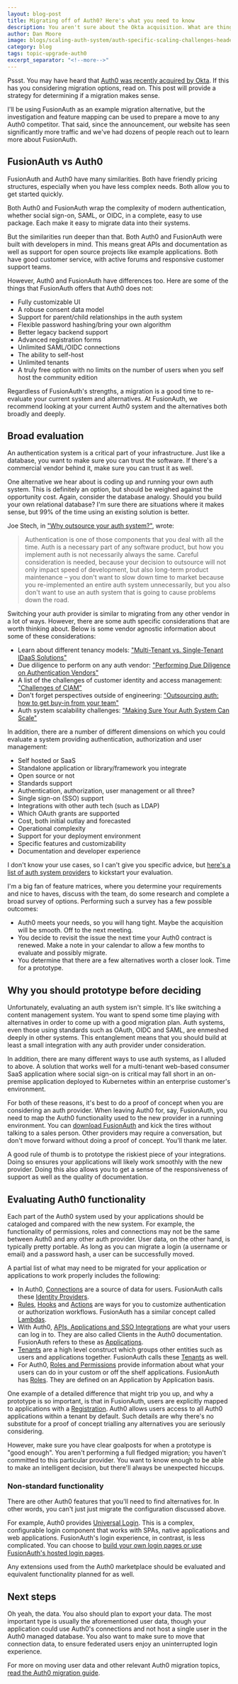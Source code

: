 ```yaml
---
layout: blog-post
title: Migrating off of Auth0? Here's what you need to know
description: You aren't sure about the Okta acquisition. What are things you need to consider when migrating off of Auth0?
author: Dan Moore
image: blogs/scaling-auth-system/auth-specific-scaling-challenges-header-image.png
category: blog
tags: topic-upgrade-auth0
excerpt_separator: "<!--more-->"
---
```


Pssst. You may have heard that [Auth0 was recently acquired by Okta](https://www.okta.com/press-room/press-releases/okta-signs-agreement-to-acquire-auth0/). If this has you considering migration options, read on. This post will provide a strategy for determining if a migration makes sense.

<!--more-->

I'll be using FusionAuth as an example migration alternative, but the investigation and feature mapping can be used to prepare a move to any Auth0 competitor. That said, since the announcement, our website has seen significantly more traffic and we've had dozens of people reach out to learn more about FusionAuth.

## FusionAuth vs Auth0

FusionAuth and Auth0 have many similarities. Both have friendly pricing structures, especially when you have less complex needs. Both allow you to get started quickly. 

Both Auth0 and FusionAuth wrap the complexity of modern authentication, whether social sign-on, SAML, or OIDC, in a complete, easy to use package. Each make it easy to migrate data into their systems.

But the similarities run deeper than that. Both Auth0 and FusionAuth were built with developers in mind. This means great APIs and documentation as well as support for open source projects like example applications. Both have good customer service, with active forums and responsive customer support teams.

However, Auth0 and FusionAuth have differences too. Here are some of the things that FusionAuth offers that Auth0 does not:

* Fully customizable UI
* A robuse consent data model
* Support for parent/child relationships in the auth system
* Flexible password hashing/bring your own algorithm
* Better legacy backend support
* Advanced registration forms
* Unlimited SAML/OIDC connections
* The ability to self-host
* Unlimited tenants
* A truly free option with no limits on the number of users when you self host the community edition

Regardless of FusionAuth's strengths, a migration is a good time to re-evaluate your current system and alternatives. At FusionAuth, we recommend looking at your current Auth0 system and the alternatives both broadly and deeply.

## Broad evaluation

An authentication system is a critical part of your infrastructure. Just like a database, you want to make sure you can trust the software. If there's a commercial vendor behind it, make sure you can trust it as well. 

One alternative we hear about is coding up and running your own auth system. This is definitely an option, but should be weighed against the opportunity cost. Again, consider the database analogy. Should you build your own relational database? I'm sure there are situations where it makes sense, but 99% of the time using an existing solution is better. 

Joe Stech, in ["Why outsource your auth system?"](https://fusionauth.io/blog/2021/01/20/why-outsource-auth/), wrote:

> Authentication is one of those components that you deal with all the time. Auth is a necessary part of any software product, but how you implement auth is not necessarily always the same. Careful consideration is needed, because your decision to outsource will not only impact speed of development, but also long-term product maintenance – you don't want to slow down time to market because you re-implemented an entire auth system unnecessarily, but you also don't want to use an auth system that is going to cause problems down the road.

Switching your auth provider is similar to migrating from any other vendor in a lot of ways. However, there are some auth specific considerations that are worth thinking about. Below is some vendor agnostic information about some of these considerations:

* Learn about different tenancy models: ["Multi-Tenant vs. Single-Tenant IDaaS Solutions"](/learn/expert-advice/identity-basics/multi-tenancy-vs-single-tenant-idaas-solutions/)
* Due diligence to perform on any auth vendor: ["Performing Due Diligence on Authentication Vendors"](/learn/expert-advice/identity-basics/due-diligence-authentication-vendors/)
* A list of the challenges of customer identity and access management: ["Challenges of CIAM"](/learn/expert-advice/ciam/challenges-of-ciam/)
* Don't forget perspectives outside of engineering: ["Outsourcing auth: how to get buy-in from your team"](/blog/2021/02/03/outsourced-auth-team-buy-in/)
* Auth system scalability challenges: ["Making Sure Your Auth System Can Scale"](/learn/expert-advice/identity-basics/making-sure-your-auth-system-scales/)

In addition, there are a number of different dimensions on which you could evaluate a system providing authentication, authorization and user management:

* Self hosted or SaaS
* Standalone application or library/framework you integrate
* Open source or not
* Standards support
* Authentication, authorization, user management or all three?
* Single sign-on (SSO) support
* Integrations with other auth tech (such as LDAP)
* Which OAuth grants are supported
* Cost, both initial outlay and forecasted
* Operational complexity
* Support for your deployment environment
* Specific features and customizability
* Documentation and developer experience

I don't know your use cases, so I can't give you specific advice, but [here's a list of auth system providers](https://solutionsreview.com/identity-management/the-30-best-identity-management-companies/) to kickstart your evaluation. 

I'm a big fan of feature matrices, where you determine your requirements and nice to haves, discuss with the team, do some research and complete a broad survey of options. Performing such a survey has a few possible outcomes:

* Auth0 meets your needs, so you will hang tight. Maybe the acquisition will be smooth. Off to the next meeting.
* You decide to revisit the issue the next time your Auth0 contract is renewed. Make a note in your calendar to allow a few months to evaluate and possibly migrate.
* You determine that there are a few alternatives worth a closer look. Time for a prototype.

## Why you should prototype before deciding

Unfortunately, evaluating an auth system isn't simple. It's like switching a content management system. You want to spend some time playing with alternatives in order to come up with a good migration plan. Auth systems, even those using standards such as OAuth, OIDC and SAML, are enmeshed deeply in other systems. This entanglement means that you should build at least a small integration with any auth provider under consideration.

In addition, there are many different ways to use auth systems, as I alluded to above. A solution that works well for a multi-tenant web-based consumer SaaS application where social sign-on is critical may fall short in an on-premise application deployed to Kubernetes within an enterprise customer's environment.

For both of these reasons, it's best to do a proof of concept when you are considering an auth provider. When leaving Auth0 for, say, FusionAuth, you need to map the Auth0 functionality used to the new provider in a running environment. You can [download FusionAuth](/download/) and kick the tires without talking to a sales person. Other providers may require a conversation, but don't move forward without doing a proof of concept. You'll thank me later.

A good rule of thumb is to prototype the riskiest piece of your integrations. Doing so ensures your applications will likely work smoothly with the new provider. Doing this also allows you to get a sense of the responsiveness of support as well as the quality of documentation.

## Evaluating Auth0 functionality

Each part of the Auth0 system used by your applications should be cataloged and compared with the new system. For example, the functionality of permissions, roles and connections may not be the same between Auth0 and any other auth provider. User data, on the other hand, is typically pretty portable. As long as you can migrate a login (a username or email) and a password hash, a user can be successfully moved. 

A partial list of what may need to be migrated for your application or applications to work properly includes the following:

* In Auth0, [Connections](https://auth0.com/docs/identityproviders) are a source of data for users. FusionAuth calls these [Identity Providers](/docs/v1/tech/identity-providers/).
* [Rules](https://auth0.com/docs/rules), [Hooks](https://auth0.com/docs/hooks) and [Actions](https://auth0.com/docs/actions) are ways for you to customize authentication or authorization workflows. FusionAuth has a similar concept called [Lambdas](/docs/v1/tech/lambdas/).
* With Auth0, [APIs, Applications and SSO Integrations](https://auth0.com/docs/applications/set-up-an-application) are what your users can log in to. They are also called Clients in the Auth0 documentation. FusionAuth refers to these as [Applications](/docs/v1/tech/core-concepts/applications/).
* [Tenants](https://auth0.com/docs/get-started/learn-the-basics) are a high level construct which groups other entities such as users and applications together. FusionAuth calls these [Tenants](/docs/v1/tech/core-concepts/tenants/) as well.
* For Auth0, [Roles and Permissions](https://auth0.com/docs/authorization/rbac/roles) provide information about what your users can do in your custom or off the shelf applications. FusionAuth has [Roles](/docs/v1/tech/core-concepts/roles/). They are defined on an Application by Application basis.

One example of a detailed difference that might trip you up, and why a prototype is so important, is that in FusionAuth, users are explicitly mapped to applications with a [Registration](/docs/v1/tech/core-concepts/registrations/). Auth0 allows users access to all Auth0 applications within a tenant by default. Such details are why there's no substitute for a proof of concept trialling any alternatives you are seriously considering.

However, make sure you have clear goalposts for when a prototype is "good enough". You aren't performing a full fledged migration; you haven't committed to this particular provider. You want to know enough to be able to make an intelligent decision, but there'll always be unexpected hiccups.

### Non-standard functionality

There are other Auth0 features that you'll need to find alternatives for. In other words, you can't just just migrate the configuration discussed above. 

For example, Auth0 provides [Universal Login](https://auth0.com/docs/universal-login). This is a complex, configurable login component that works with SPAs, native applications and web applications. FusionAuth's login experience, in contrast, is less complicated. You can choose to [build your own login pages or use FusionAuth's hosted login pages](/docs/v1/tech/core-concepts/integration-points/#login-options). 

Any extensions used from the Auth0 marketplace should be evaluated and equivalent functionality planned for as well.

## Next steps

Oh yeah, the data. You also should plan to export your data. The most important type is usually the aforementioned user data, though your application could use Auth0's connections and not host a single user in the Auth0 managed database. You also want to make sure to move that connection data, to ensure federated users enjoy an uninterrupted login experience.

For more on moving user data and other relevant Auth0 migration topics, [read the Auth0 migration guide](/docs/v1/tech/guides/auth0-migration/).
